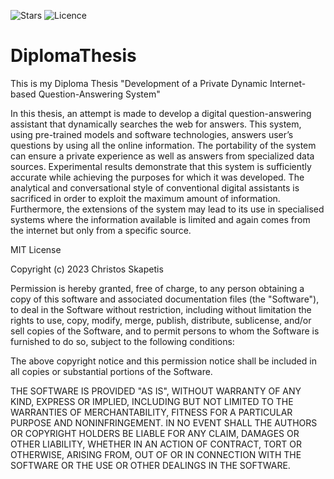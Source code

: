 ![Stars](https://img.shields.io/github/stars/Skapis9999/DiplomaThesis)
![Licence](https://img.shields.io/github/license/Skapis9999/DiplomaThesis)

# DiplomaThesis
This is my Diploma Thesis "Development of a Private Dynamic Internet-based Question-Answering System"

In this thesis, an attempt is made to develop a digital question-answering assistant that dynamically
searches the web for answers. This system, using pre-trained models and software technologies, answers user’s questions by using all the online information. The portability of the system can ensure a private experience as well as answers from specialized data sources.
Experimental results demonstrate that this system is sufficiently accurate while achieving the purposes for which it was developed. The analytical and conversational style of conventional digital assistants is sacrificed in order to exploit the maximum amount of information. Furthermore, the extensions of the system may lead to its use in specialised systems where the information available is limited and again comes from the internet but only from a specific source.

MIT License

Copyright (c) 2023 Christos Skapetis

Permission is hereby granted, free of charge, to any person obtaining a copy
of this software and associated documentation files (the "Software"), to deal
in the Software without restriction, including without limitation the rights
to use, copy, modify, merge, publish, distribute, sublicense, and/or sell
copies of the Software, and to permit persons to whom the Software is
furnished to do so, subject to the following conditions:

The above copyright notice and this permission notice shall be included in all
copies or substantial portions of the Software.

THE SOFTWARE IS PROVIDED "AS IS", WITHOUT WARRANTY OF ANY KIND, EXPRESS OR
IMPLIED, INCLUDING BUT NOT LIMITED TO THE WARRANTIES OF MERCHANTABILITY,
FITNESS FOR A PARTICULAR PURPOSE AND NONINFRINGEMENT. IN NO EVENT SHALL THE
AUTHORS OR COPYRIGHT HOLDERS BE LIABLE FOR ANY CLAIM, DAMAGES OR OTHER
LIABILITY, WHETHER IN AN ACTION OF CONTRACT, TORT OR OTHERWISE, ARISING FROM,
OUT OF OR IN CONNECTION WITH THE SOFTWARE OR THE USE OR OTHER DEALINGS IN THE
SOFTWARE.
